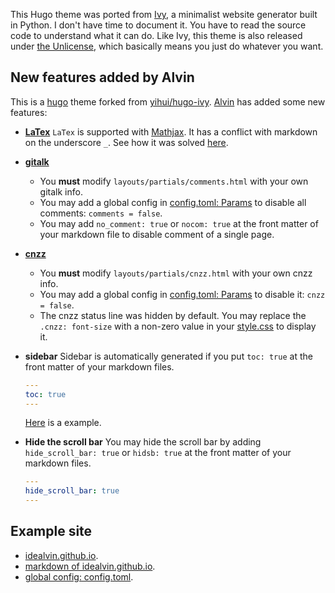 This Hugo theme was ported from [Ivy](https://github.com/dmulholland/ivy), a minimalist website generator built in Python. I don't have time to document it. You have to read the source code to understand what it can do. Like Ivy, this theme is also released under [the Unlicense](https://en.wikipedia.org/wiki/Unlicense), which basically means you just do whatever you want.


## New features added by Alvin

This is a [hugo](https://github.com/gohugoio/hugo) theme forked from [yihui/hugo-ivy](https://github.com/yihui/hugo-ivy). [Alvin](https://idealvin.github.io/) has added some new features:

- **[LaTex](https://www.latex-project.org/)**
  `LaTex` is supported with [Mathjax](https://docs.mathjax.org/en/latest/configuration.html). It has a conflict with markdown on the underscore `_`. See how it was solved [here](https://idealvin.github.io/coding/2018/08/hugo/).

- **[gitalk](https://github.com/gitalk/gitalk)**
  - You **must** modify `layouts/partials/comments.html` with your own gitalk info. 
  - You may add a global config in [config.toml: Params](https://github.com/idealvin/blog/blob/master/config.toml#L46) to disable all comments: `comments = false`.
  - You may add `no_comment: true` or `nocom: true` at the front matter of your markdown file to disable comment of a single page.

- **[cnzz](https://www.cnzz.com/)**
  - You **must** modify `layouts/partials/cnzz.html` with your own cnzz info.
  - You may add a global config in [config.toml: Params](https://github.com/idealvin/blog/blob/master/config.toml#L46) to disable it: `cnzz = false`.
  - The cnzz status line was hidden by default. You may replace the `.cnzz: font-size` with a non-zero value in your [style.css](https://github.com/idealvin/hugo-ivy/blob/master/static/css/style.css) to display it.

- **sidebar**
  Sidebar is automatically generated if you put `toc: true` at the front matter of your markdown files.
  ```yaml
  ---
  toc: true
  ---
  ```
  [Here](https://idealvin.github.io/coding/2020/07/co_en/) is a example.

- **Hide the scroll bar**
  You may hide the scroll bar by adding `hide_scroll_bar: true` or `hidsb: true` at the front matter of your markdown files.
  ```yaml
  ---
  hide_scroll_bar: true
  ---
  ```


## Example site

- [idealvin.github.io](https://idealvin.github.io/).
- [markdown of idealvin.github.io](https://github.com/idealvin/blog).
- [global config: config.toml](https://github.com/idealvin/blog/blob/master/config.toml).
